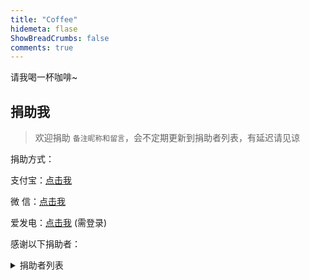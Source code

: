 ```yaml
---
title: "Coffee"
hidemeta: flase
ShowBreadCrumbs: false
comments: true
---
```


请我喝一杯咖啡~

## 捐助我
> 欢迎捐助 ``备注昵称和留言``，会不定期更新到捐助者列表，有延迟请见谅

捐助方式：

支付宝：[点击我](/AliPay.webp)

微  信：[点击我](/WeChatPay.webp)

爱发电：[点击我](https://afdian.net/a/yuanmoe) (需登录)

感谢以下捐助者：

<details>
<summary>
捐助者列表
</summary>

| 昵称 | 金额   | 日期       | 留言            |
| :----: | :----: | :--------: | :-------------: |
|  暂无  |  |  |  |

</details>

